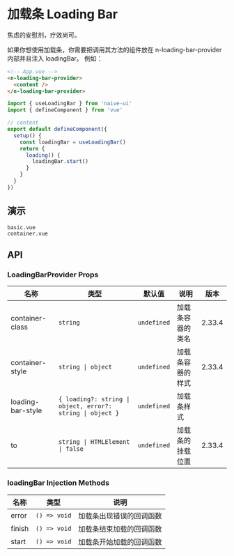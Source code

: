 # 加载条 Loading Bar

焦虑的安慰剂，疗效尚可。

<n-space vertical size="large">
<n-alert title="使用前提" type="warning" :bordered="false">
  如果你想使用加载条，你需要把调用其方法的组件放在 <n-text code>n-loading-bar-provider</n-text> 内部并且注入 <n-text code>loadingBar</n-text>。
</n-alert>
例如：

```html
<!-- App.vue -->
<n-loading-bar-provider>
  <content />
</n-loading-bar-provider>
```

```js
import { useLoadingBar } from 'naive-ui'
import { defineComponent } from 'vue'

// content
export default defineComponent({
  setup() {
    const loadingBar = useLoadingBar()
    return {
      loading() {
        loadingBar.start()
      }
    }
  }
})
```

</n-space>

## 演示

```demo
basic.vue
container.vue
```

## API

### LoadingBarProvider Props

| 名称 | 类型 | 默认值 | 说明 | 版本 |
| --- | --- | --- | --- | --- |
| container-class | `string` | `undefined` | 加载条容器的类名 | 2.33.4 |
| container-style | `string \| object` | `undefined` | 加载条容器的样式 | 2.33.4 |
| loading-bar-style | `{ loading?: string \| object, error?: string \| object }` | `undefined` | 加载条样式 |  |
| to | `string \| HTMLElement \| false` | `undefined` | 加载条的挂载位置 | 2.33.4 |

### loadingBar Injection Methods

| 名称   | 类型         | 说明                     |
| ------ | ------------ | ------------------------ |
| error  | `() => void` | 加载条出现错误的回调函数 |
| finish | `() => void` | 加载条结束加载的回调函数 |
| start  | `() => void` | 加载条开始加载的回调函数 |
